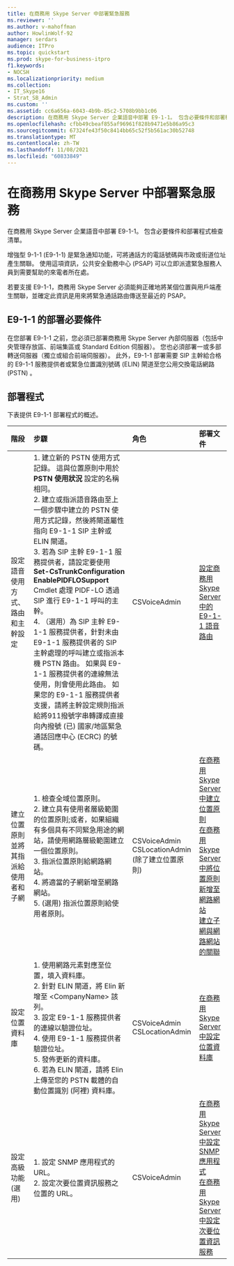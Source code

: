 ```yaml
---
title: 在商務用 Skype Server 中部署緊急服務
ms.reviewer: ''
ms.author: v-mahoffman
author: HowlinWolf-92
manager: serdars
audience: ITPro
ms.topic: quickstart
ms.prod: skype-for-business-itpro
f1.keywords:
- NOCSH
ms.localizationpriority: medium
ms.collection:
- IT_Skype16
- Strat_SB_Admin
ms.custom: ''
ms.assetid: cc6a656a-6043-4b9b-85c2-5708b9bb1c06
description: 在商務用 Skype Server 企業語音中部署 E9-1-1。 包含必要條件和部署程式檢查清單。
ms.openlocfilehash: cfbb49cbeaf855af96961f828b9471e5b86a95c3
ms.sourcegitcommit: 67324fe43f50c8414bb65c52f5b561ac30b52748
ms.translationtype: MT
ms.contentlocale: zh-TW
ms.lasthandoff: 11/08/2021
ms.locfileid: "60833849"
---
```

# <a name="deploy-emergency-services-in-skype-for-business-server"></a>在商務用 Skype Server 中部署緊急服務
 
在商務用 Skype Server 企業語音中部署 E9-1-1。 包含必要條件和部署程式檢查清單。
  
增強型 9-1-1 (E9-1-1) 是緊急通知功能，可將通話方的電話號碼與市政或街道位址產生關聯。 使用這項資訊，公共安全勤務中心 (PSAP) 可以立即派遣緊急服務人員到需要幫助的來電者所在處。
  
若要支援 E9-1-1，商務用 Skype Server 必須能夠正確地將某個位置與用戶端產生關聯，並確定此資訊是用來將緊急通話路由傳送至最近的 PSAP。
  
## <a name="deployment-prerequisites-for-e9-1-1"></a>E9-1-1 的部署必要條件

在您部署 E9-1-1 之前，您必須已部署商務用 Skype Server 內部伺服器（包括中央管理存放區、前端集區或 Standard Edition 伺服器）。 您也必須部署一或多部轉送伺服器（獨立或組合前端伺服器）。 此外，E9-1-1 部署需要 SIP 主幹給合格的 E9-1-1 服務提供者或緊急位置識別號碼 (ELIN) 閘道至您公用交換電話網路 (PSTN) 。
  
## <a name="deployment-process"></a>部署程式

下表提供 E9-1-1 部署程式的概述。
  
|**階段**|**步驟**|**角色**|**部署文件**|
|:-----|:-----|:-----|:-----|
|設定語音使用方式、路由和主幹設定  <br/> |1. 建立新的 PSTN 使用方式記錄。 這與位置原則中用於 **PSTN 使用狀況** 設定的名稱相同。 <br/> 2. 建立或指派語音路由至上一個步驟中建立的 PSTN 使用方式記錄，然後將閘道屬性指向 E9-1-1 SIP 主幹或 ELIN 閘道。  <br/> 3. 若為 SIP 主幹 E9-1-1 服務提供者，請設定要使用 **Set-CsTrunkConfiguration EnablePIDFLOSupport** Cmdlet 處理 PIDF-LO 透過 SIP 進行 E9-1-1 呼叫的主幹。 <br/> 4. （選用）為 SIP 主幹 E9-1-1 服務提供者，針對未由 E9-1-1 服務提供者的 SIP 主幹處理的呼叫建立或指派本機 PSTN 路由。 如果與 E9-1-1 服務提供者的連線無法使用，則會使用此路由。 如果您的 E9-1-1 服務提供者支援，請將主幹設定規則指派給將911撥號字串轉譯成直接向內撥號 (已) 國家/地區緊急通話回應中心 (ECRC) 的號碼。  <br/> |CSVoiceAdmin  <br/> |[設定商務用 Skype Server 中的 E9-1-1 語音路由](configure-an-e9-1-1-voice-route.md) <br/> |
|建立位置原則並將其指派給使用者和子網  <br/> |1. 檢查全域位置原則。  <br/> 2. 建立具有使用者層級範圍的位置原則;或者，如果組織有多個具有不同緊急用途的網站，請使用網路層級範圍建立一個位置原則。  <br/> 3. 指派位置原則給網路網站。  <br/> 4. 將適當的子網新增至網路網站。  <br/> 5. (選用) 指派位置原則給使用者原則。  <br/> |CSVoiceAdmin  <br/> CSLocationAdmin (除了建立位置原則)   <br/> |[在商務用 Skype Server 中建立位置原則](create-location-policies.md) <br/> [在商務用 Skype Server 中將位置原則新增至網路網站](add-a-location-policy-to-a-network-site.md) <br/> [建立子網與網路網站的關聯](deploy-network.md#BKMK_AssociateSubnets) <br/> |
|設定位置資料庫  <br/> |1. 使用網路元素對應至位置，填入資料庫。  <br/> 2. 針對 ELIN 閘道，將 Elin 新增至 \<CompanyName\> 該列。  <br/> 3. 設定 E9-1-1 服務提供者的連線以驗證位址。  <br/> 4. 使用 E9-1-1 服務提供者驗證位址。  <br/> 5. 發佈更新的資料庫。  <br/> 6. 若為 ELIN 閘道，請將 Elin 上傳至您的 PSTN 載體的自動位置識別 (阿裡) 資料庫。  <br/> |CSVoiceAdmin  <br/> CSLocationAdmin  <br/> |[在商務用 Skype Server 中設定位置資料庫](configure-the-location-database.md) <br/> |
|設定高級功能 (選用)   <br/> |1. 設定 SNMP 應用程式的 URL。  <br/> 2. 設定次要位置資訊服務之位置的 URL。  <br/> |CSVoiceAdmin  <br/> |[在商務用 Skype Server 中設定 SNMP 應用程式](configure-an-snmp-application.md) <br/> [在商務用 Skype Server 中設定次要位置資訊服務](secondary-location-information-service.md) <br/> |
   

